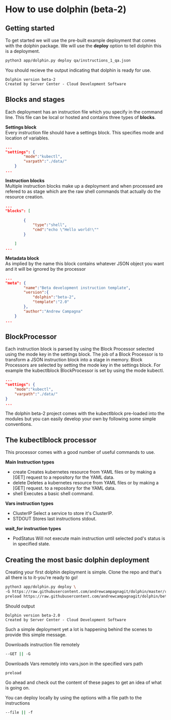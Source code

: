 # How to use dolphin (beta-2)

## Getting started

To get started we will use the pre-built example deployment that
comes with the dolphin package. We will use the **deploy** option
to tell dolphin this is a deployment.
```bash
python3 app/dolphin.py deploy qa/instructions_1_qa.json
```

You should recieve the output indicating that dolphin is ready for use.
```
Dolphin version beta-2
Created by Server Center - Cloud Development Software
```

## Blocks and stages

Each deployment has an instruction file which you specify in the command
line. This file can be local or hosted and contains three types of **blocks**.

**Settings block**\
Every instruction file should have a settings block. This specifies mode
and location of variables.

```json
...
"settings": {
		"mode":"kubectl",
		"varpath":"./data/"
	}
...
```

**Instruction blocks**\
Multiple instruction blocks make up a deployment and when processed are refered
to as stage which are the raw shell commands that actually do the resource
creation.

```json
...
"blocks": [
		
		{
			"type":"shell",
			"cmd":"echo \"Hello world!\""
		}

	]
...
```

**Metadata block**\
As implied by the name this block contains whatever JSON object you want and it
will be ignored by the processor

```json
...
"meta": {
		"name":"Beta development instruction template",
		"version":{
			"dolphin":"beta-2",
			"template":"2.0"
		},
		"author":"Andrew Campagna"
	}
...
```

## BlockProcessor

Each instruction block is parsed by using the Block Processor selected using
the mode key in the settings block. The job of a Block Processor is to transform
a JSON instruction block into a stage in memory. Block Processors are selected
by setting the mode key in the settings block. For example the kubectlblock
BlockProcessor is set by using the mode kubectl.

```json
...
"settings": {
	"mode":"kubectl",
    "varpath":"./data/"
}
...
```

The dolphin beta-2 project comes with the kubectlblock pre-loaded into the
modules but you can easily develop your own by following some simple conventions.

## The kubectlblock processor

This processor comes with a good number of useful commands to use.

**Main Instruction types**

- create
Creates kubernetes resource from YAML files or by making a [GET]
request to a repository for the YAML data.
- delete
Deletes a kubernetes resource from YAML files or by making a [GET]
request. to a repository for the YAML data.
- shell
Executes a basic shell command.

**Vars instruction types**

- ClusterIP
Select a service to store it's ClusterIP.
- STDOUT
Stores last instructions stdout.

**wait_for instruction types**

- PodStatus
Will not execute main instruction until selected pod's status is
in specified state.

## Creating the most basic dolphin deployment

Creating your first dolphin deployment is simple. Clone the repo and that's
all there is to it-you're ready to go!

```bash
python3 app/dolphin.py deploy \
-G https://raw.githubusercontent.com/andrewcampagnagit/dolphin/master/resources/instructions.json \
preload https://raw.githubusercontent.com/andrewcampagnagit/dolphin/beta-2/data/vars.json
```

Should output
```
Dolphin version beta-2.0
Created by Server Center - Cloud Development Software
```

Such a simple deployment yet a lot is happening behind the scenes to provide
this simple message.

Downloads instruction file remotely
```bash
--GET || -G
```

Downloads Vars remotely into vars.json in the specified vars path
```
preload
```

Go ahead and check out the content of these pages to get an idea of what is
going on.

You can deploy locally by using the options with a file path to the instructions
```bash
--file || -f
```







